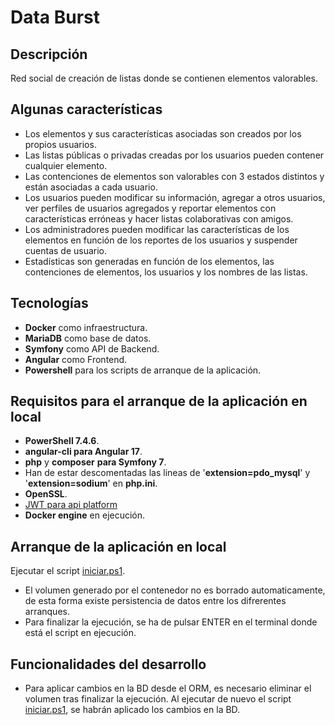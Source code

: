 # Data Burst

## Descripción
Red social de creación de listas donde se contienen elementos valorables.

## Algunas características
- Los elementos y sus características asociadas son creados por los propios usuarios.
- Las listas públicas o privadas creadas por los usuarios pueden contener cualquier elemento.
- Las contenciones de elementos son valorables con 3 estados distintos y están asociadas a cada usuario.
- Los usuarios pueden modificar su información, agregar a otros usuarios, ver perfiles de usuarios agregados y reportar elementos con características erróneas y hacer listas colaborativas con amigos.
- Los administradores pueden modificar las características de los elementos en función de los reportes de los usuarios y suspender cuentas de usuario.
- Estadísticas son generadas en función de los elementos, las contenciones de elementos, los usuarios y los nombres de las listas.

## Tecnologías
- **Docker** como infraestructura.
- **MariaDB** como base de datos.
- **Symfony** como API de Backend.
- **Angular** como Frontend.
- **Powershell** para los scripts de arranque de la aplicación.

## Requisitos para el arranque de la aplicación en local
- **PowerShell 7.4.6**.
- **angular-cli para Angular 17**.
- **php** y **composer** **para Symfony 7**.
- Han de estar descomentadas las lineas de '**extension=pdo_mysql**' y '**extension=sodium**' en **php.ini**.
- **OpenSSL**.
- [JWT para api platform](https://api-platform.com/docs/core/jwt/)
- **Docker engine** en ejecución.


## Arranque de la aplicación en local
Ejecutar el script [iniciar.ps1](https://github.com/ignacioserranorodriguez/DataBurst/blob/main/iniciar.ps1).
- El volumen generado por el contenedor no es borrado automaticamente, de esta forma existe persistencia de datos entre los difrerentes arranques.
- Para finalizar la ejecución, se ha de pulsar ENTER en el terminal donde está el script en ejecución.

## Funcionalidades del desarrollo
- Para aplicar cambios en la BD desde el ORM, es necesario eliminar el volumen tras finalizar la ejecución. Al ejecutar de nuevo el script [iniciar.ps1](https://github.com/ignacioserranorodriguez/DataBurst/blob/main/iniciar.ps1), se habrán aplicado los cambios en la BD.